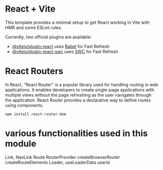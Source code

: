 # React + Vite

This template provides a minimal setup to get React working in Vite with HMR and some ESLint rules.

Currently, two official plugins are available:

- [@vitejs/plugin-react](https://github.com/vitejs/vite-plugin-react/blob/main/packages/plugin-react/README.md) uses [Babel](https://babeljs.io/) for Fast Refresh
- [@vitejs/plugin-react-swc](https://github.com/vitejs/vite-plugin-react-swc) uses [SWC](https://swc.rs/) for Fast Refresh

# React Routers
In React, "React Router" is a popular library used for handling routing in web applications. It enables developers to create single-page applications with multiple views without the page refreshing as the user navigates through the application. React Router provides a declarative way to define routes using components.

```
npm install react-router-dom
```
# various functionalities used in this module
Link, NavLink
Route
RouterProvider
createBrowserRouter
createRouteElements
Loader, useLoaderData
userid

